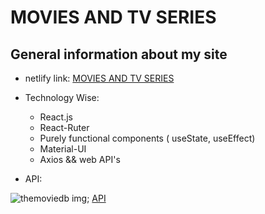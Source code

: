 # MOVIES AND TV SERIES

## General information about my site

* netlify link: [MOVIES AND TV SERIES](https://movies-and-tv-series.netlify.app/ "https:/movies-and-tv-series.netlify.app/")

* Technology Wise:
    * React.js
    * React-Ruter
    * Purely functional components ( useState, useEffect)
    * Material-UI
    * Axios && web API's

* API: 

![themoviedb img](./public/images/movieAPI);
[API](https://developers.themoviedb.org/3/getting-started/introduction "https://developers.themoviedb.org/3/getting-started/introduction")

